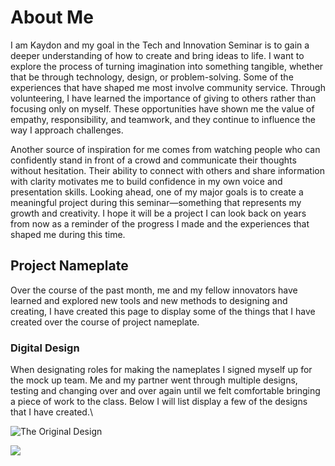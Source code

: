 

# About Me
I am Kaydon and my goal in the Tech and Innovation Seminar is to gain a deeper understanding of how to create and bring ideas to life. I want to explore the process of turning imagination into something tangible, whether that be through technology, design, or problem-solving. Some of the experiences that have shaped me most involve community service. Through volunteering, I have learned the importance of giving to others rather than focusing only on myself. These opportunities have shown me the value of empathy, responsibility, and teamwork, and they continue to influence the way I approach challenges.

Another source of inspiration for me comes from watching people who can confidently stand in front of a crowd and communicate their thoughts without hesitation. Their ability to connect with others and share information with clarity motivates me to build confidence in my own voice and presentation skills. Looking ahead, one of my major goals is to create a meaningful project during this seminar—something that represents my growth and creativity. I hope it will be a project I can look back on years from now as a reminder of the progress I made and the experiences that shaped me during this time.



## Project Nameplate
Over the course of the past month, me and my fellow innovators have learned and explored new tools and new methods to designing and creating, I have created this page to display some of the things that I have created over the course of project nameplate.

### Digital Design
When designating roles for making the nameplates I signed myself up for the mock up team. Me and my partner went through multiple designs, testing and changing over and over again until we felt comfortable bringing a piece of work to the class. Below I will list display a few of the designs that I have created.\


![The Original Design](<img width="959" height="242" alt="Screenshot 2025-09-25 at 7 34 43 PM" src="https://github.com/user-attachments/assets/cde69524-79a7-429f-8833-49770b10255c" />)

![](<img width="578" height="143" alt="Screenshot 2025-09-25 at 8 58 54 PM" src="https://github.com/user-attachments/assets/f38eb2fe-c8bd-4075-8802-38394aa561bd" />)




